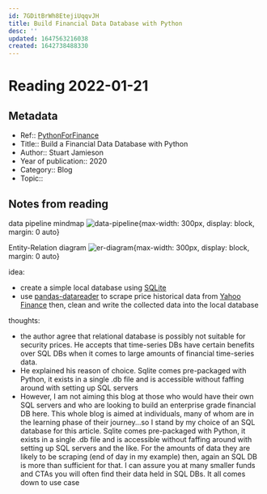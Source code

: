 ```yaml
---
id: 7GDitBrWh8EtejiUqqvJH
title: Build Financial Data Database with Python
desc: ''
updated: 1647563216038
created: 1642738488330
---
```

# Reading 2022-01-21

## Metadata

- Ref:: [PythonForFinance](https://pythonforfinance.net/2020/10/24/build-a-financial-data-database-with-python/) 
- Title:: Build a Financial Data Database with Python
- Author:: Stuart Jamieson
- Year of publication:: 2020
- Category:: Blog
- Topic::

## Notes from reading

data pipeline mindmap
  ![data-pipeline](https://pythonforfinance.net/wp-content/uploads/2020/10/DataPipeline-1170x638.jpg){max-width: 300px, display: block, margin: 0 auto}

Entity-Relation diagram
  ![er-diagram](https://pythonforfinance.net/wp-content/uploads/2020/10/db_tables.png){max-width: 300px, display: block, margin: 0 auto}

idea: 
  - create a simple local database using [SQLite](https://www.sqlite.org/index.html) 
  - use [pandas-datareader](https://pydata.github.io/pandas-datareader/index.html#) to scrape price historical data from [Yahoo Finance](https://finance.yahoo.com/) then, clean and write the collected data into the local database

thoughts:
  - the author agree that relational database is possibly not suitable for security prices. He accepts that time-series DBs have certain benefits over SQL DBs when it comes to large amounts of financial time-series data.
  - He explained his reason of choice. Sqlite comes pre-packaged with Python, it exists in a single .db file and is accessible without faffing around with setting up SQL servers
  - However, I am not aiming this blog at those who would have their own SQL servers and who are looking to build an enterprise grade financial DB here. This whole blog is aimed at individuals, many of whom are in the learning phase of their journey…so I stand by my choice of an SQL database for this article. Sqlite comes pre-packaged with Python, it exists in a single .db file and is accessible without faffing around with setting up SQL servers and the like. For the amounts of data they are likely to be scraping (end of day in my example) then, again an SQL DB is more than sufficient for that. I can assure you at many smaller funds and CTAs you will often find their data held in SQL DBs. It all comes down to use case